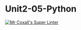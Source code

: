 # Unit2-05-Python
[![Mr Coxall's Super Linter](https://github.com/ICS3U-Programming-JaydenS/Unit2-05-Python/workflows/Mr%20Coxall's%20Super%20Linter/badge.svg)](https://github.com/ICS3U-Programming-JaydenS/Unit2-05-Python/actions/)
